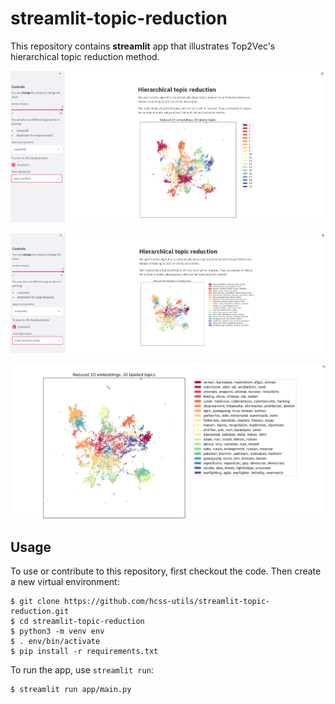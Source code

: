# streamlit-topic-reduction

This repository contains **streamlit** app that illustrates Top2Vec's hierarchical topic reduction method. 

![alt text](data/example_topic-numbers.png)

![alt text](data/example_most-common-words.png)

![alt text](data/example_another-window.png)

## Usage

To use or contribute to this repository, first checkout the code. 
Then create a new virtual environment:

```console
$ git clone https://github.com/hcss-utils/streamlit-topic-reduction.git
$ cd streamlit-topic-reduction
$ python3 -m venv env
$ . env/bin/activate
$ pip install -r requirements.txt
```

To run the app, use `streamlit run`: 

```console
$ streamlit run app/main.py
```